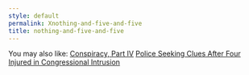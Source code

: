 ```yaml
---
style: default
permalink: Xnothing-and-five-and-five
title: nothing-and-five-and-five
---
```

You may also like:
[Conspiracy, Part IV](http://scp-wiki.net/conspiracy-part-iv)
[Police Seeking Clues After Four Injured in Congressional Intrusion](http://scp-wiki.net/police-seeking-clues-after-four-injured-in-congressional-int)